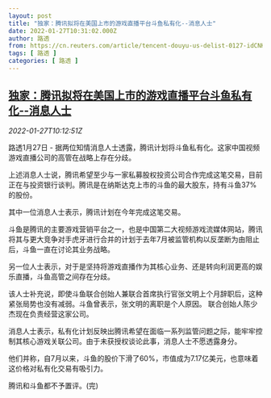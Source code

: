 ```yaml
---
layout: post
title: "独家：腾讯拟将在美国上市的游戏直播平台斗鱼私有化--消息人士"
date: 2022-01-27T10:31:02.000Z
author: 路透
from: https://cn.reuters.com/article/tencent-douyu-us-delist-0127-idCNKBS2K10XP
tags: [ 路透 ]
categories: [ 路透 ]
---
```

<!--1643279462000-->
[独家：腾讯拟将在美国上市的游戏直播平台斗鱼私有化--消息人士](https://cn.reuters.com/article/tencent-douyu-us-delist-0127-idCNKBS2K10XP)
------

<div>
<div><i>2022-01-27T10:12:51Z</i></div><p>路透1月27日 - 据两位知情消息人士透露，腾讯计划将斗鱼私有化。这家中国视频游戏直播公司的高管在战略上存在分歧。</p><p>上述消息人士说，腾讯希望至少与一家私募股权投资公司合作完成这笔交易，目前正在与投资银行谈判。腾讯是在纳斯达克上市的斗鱼的最大股东，持有斗鱼37%的股份。</p><p>其中一位消息人士表示，腾讯计划在今年完成这笔交易。</p><p>斗鱼是腾讯的主要游戏营销平台之一，也是中国第二大视频游戏流媒体网站，腾讯将其与更大竞争对手虎牙进行合并的计划于去年7月被监管机构以反垄断为由阻止后，斗鱼一直在讨论其业务战略。 </p><p>另一位人士表示，对于是坚持将游戏直播作为其核心业务、还是转向利润更高的娱乐直播，斗鱼高管之间存在分歧。</p><p>该人士补充说，即使斗鱼联合创始人兼联合首席执行官张文明上个月辞职后，这种紧张局势也没有减弱。斗鱼曾表示，张文明的离职是个人原因。 联合创始人陈少杰现在负责经营这家公司。</p><p>消息人士表示，私有化计划反映出腾讯希望在面临一系列监管问题之际，能牢牢控制其核心游戏关联公司。由于未获授权谈论此事，消息人士不愿透露身分。</p><p>他们并称，自7月以来，斗鱼的股价下滑了60%，市值成为7.17亿美元，也意味着这价格对私有化交易有吸引力。</p><p>腾讯和斗鱼都不予置评。(完)</p>
</div>
